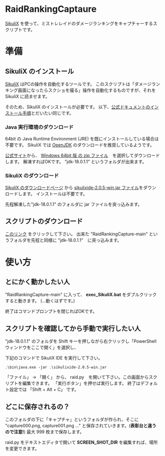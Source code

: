 # RaidRankingCaptaure
[SikuliX](http://sikulix.com/) を使って、ミストレレイドのダメージランキングをキャプチャーするスクリプトです。

# 準備

## SikuliX のインストール

[SikuliX](http://sikulix.com) はPCの操作を自動化するツールです。
このスクリプトは「ダメージランキング画面になったらスクショを撮る」操作を自動化するものですが、それを SikuliX に読ませます。

そのため、SikuliX のインストールが必要です。 以下、[公式ドキュメントのインストール手順](http://sikulix.com/quickstart/)とだいたい同じです。

### Java 実行環境のダウンロード
64bit の Java Runtime Environment (JRE) を既にインストールしている場合は不要です。
SikuliX では [OpenJDK](https://openjdk.java.net/) のダウンロードを推奨しているようです。

[公式サイト](https://jdk.java.net/18/)から、 [Windows 64bit 版 の zip ファイル](https://download.java.net/java/GA/jdk18.0.1.1/65ae32619e2f40f3a9af3af1851d6e19/2/GPL/openjdk-18.0.1.1_windows-x64_bin.zip)　を選択してダウンロードします。
解凍すればOKです。 "jdk-18.0.1.1" というフォルダが出来ます。


### SikuliX のダウンロード
[SikuliX のダウンロードページ](https://raiman.github.io/SikuliX1/downloads.html) から [sikulixide-2.0.5-win.jar ファイル](https://launchpad.net/sikuli/sikulix/2.0.5/+download/sikulixide-2.0.5-win.jar)をダウンロードします。
インストールは不要です。

先程解凍した"jdk-18.0.1.1" のフォルダに jar ファイルを突っ込みます。


## スクリプトのダウンロード
[このリンク](https://github.com/htoku3/RaidRankingCaptaure/archive/refs/heads/main.zip) をクリックして下さい。
出来た "RaidRankingCapture-main"  というフォルダを先程と同様に "jdk-18.0.1.1"　に突っ込みます。

# 使い方

## とにかく動かしたい人
"RaidRankingCapture-main" に入って、 **exec_SikuliX.bat** をダブルクリックすると動きます。 (...動くはずです。)

終了はコマンドプロンプトを閉じればOKです。

## スクリプトを確認してから手動で実行したい人
"jdk-18.0.1.1" のフォルダを Shift キーを押しながら右クリックし「PowerShellウィンドウをここで開く」を選択し、

下記のコマンドで SikuliX IDE を実行して下さい。
```
.\bin\java.exe -jar .\sikulixide-2.0.5-win.jar
```
「ファイル」 -> 「開く」 から、 raid.py　を開いて下さい。この画面からスクリプトを編集できます。
「実行ボタン」を押せば実行します。 終了はデフォルト設定では 「Shift + Alt + C」 です。

## どこに保存されるの？

このフォルダの下に「キャプチャ」というフォルダが作られ、そこに "capture000.png, capture001.png ..." と保存されていきます。(**表彰台と違うので注意!**)
最大 999 枚まで保存します。

raid.py をテキストエディタで開いて **SCREEN_SHOT_DIR** を編集すれば、場所を変更できます。
